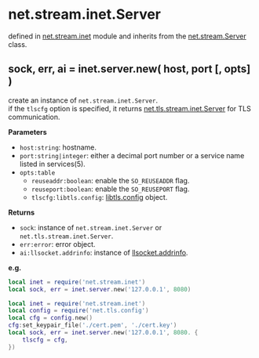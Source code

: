 # net.stream.inet.Server

defined in [net.stream.inet](../lib/stream/inet.lua) module and inherits from the [net.stream.Server](net_stream_server.md) class.


## sock, err, ai = inet.server.new( host, port [, opts] )

create an instance of `net.stream.inet.Server`.  
if the `tlscfg` option is specified, it returns [net.tls.stream.inet.Server](net_tls_stream_inet_server.md) for TLS communication.


**Parameters**

- `host:string`: hostname.
- `port:string|integer`: either a decimal port number or a service name listed in services(5).
- `opts:table`
    - `reuseaddr:boolean`: enable the `SO_REUSEADDR` flag.
    - `reuseport:boolean`: enable the `SO_REUSEPORT` flag.
    - `tlscfg:libtls.config`: [libtls.config](https://github.com/mah0x211/lua-libtls/blob/master/doc/config.md) object.

**Returns**

- `sock`: instance of `net.stream.inet.Server` or `net.tls.stream.inet.Server`.
- `err:error`: error object.
- `ai:llsocket.addrinfo`: instance of [llsocket.addrinfo](https://github.com/mah0x211/lua-llsocket#llsocketaddrinfo-instance-methods).


**e.g.**

```lua
local inet = require('net.stream.inet')
local sock, err = inet.server.new('127.0.0.1', 8080)
```

```lua
local inet = require('net.stream.inet')
local config = require('net.tls.config')
local cfg = config.new()
cfg:set_keypair_file('./cert.pem', './cert.key')
local sock, err = inet.server.new('127.0.0.1', 8080. {
    tlscfg = cfg,
})
```

